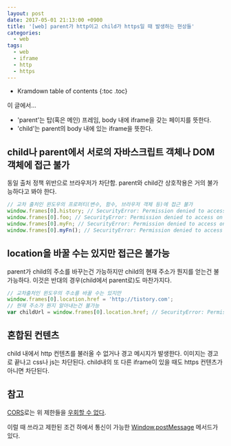 ```yaml
---
layout: post
date: 2017-05-01 21:13:00 +0900
title: '[web] parent가 http이고 child가 https일 때 발생하는 현상들'
categories:
  - web
tags:
  - web
  - iframe
  - http
  - https
---
```


* Kramdown table of contents
{:toc .toc}

이 글에서...

- 'parent'는 탑(혹은 메인) 프레임, body 내에 iframe을 갖는 페이지를 뜻한다.
- 'child'는 parent의 body 내에 있는 iframe을 뜻한다.

## child나 parent에서 서로의 자바스크립트 객체나 DOM 객체에 접근 불가

동일 출처 정책 위반으로 브라우저가 차단함. parent와 child간 상호작용은 거의 불가능하다고 봐야 한다.

```js
// 교차 출처인 윈도우의 프로퍼티(변수, 함수, 브라우저 객체 등)에 접근 불가
window.frames[0].history; // SecurityError: Permission denied to access on cross-origin object
window.frames[0].foo; // SecurityError: Permission denied to access on cross-origin object
window.frames[0].myFn; // SecurityError: Permission denied to access on cross-origin object
window.frames[0].myFn(); // SecurityError: Permission denied to access on cross-origin object
```

## location을 바꿀 수는 있지만 접근은 불가능

parent가 child의 주소를 바꾸는건 가능하지만 child의 현재 주소가 뭔지를 얻는건 불가능하다. 이것은 반대의 경우(child에서 parent로)도 마찬가지다.

```js
// 교차출처인 윈도우의 주소를 바꿀 수는 있지만
window.frames[0].location.href = 'http://tistory.com';
// 현재 주소가 뭔지 알아내는건 불가능
var childUrl = window.frames[0].location.href; // SecurityError: Permission denied to access on cross-origin object
```

## 혼합된 컨텐츠

child 내에서 http 컨텐츠를 불러올 수 없거나 경고 메시지가 발생한다. 이미지는 경고로 끝나고 css나 js는 차단된다. child내의 또 다른 iframe이 있을 때도 https 컨텐츠가 아니면 차단된다.

## 참고

[CORS](https://developer.mozilla.org/ko/docs/Web/HTTP/Access_control_CORS)로는 위 제한들을 [우회할 수 없다](http://stackoverflow.com/questions/25098021/securityerror-blocked-a-frame-with-origin-from-accessing-a-cross-origin-frame).

이럴 때 쓰라고 제한된 조건 하에서 통신이 가능한 [Window.postMessage](http://noritersand.tistory.com/655) 메서드가 있다.
